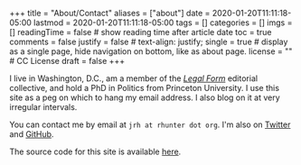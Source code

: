 +++
title = "About/Contact"
aliases = ["about"]
date = 2020-01-20T11:11:18-05:00
lastmod = 2020-01-20T11:11:18-05:00
tags = []
categories = []
imgs = []
readingTime = false  # show reading time after article date
toc = true
comments = false
justify = false  # text-align: justify;
single = true  # display as a single page, hide navigation on bottom, like as about page.
license = ""  # CC License
draft = false
+++

I live in Washington, D.C., am a member of the [_Legal Form_](https://legalform.blog) editorial collective, and hold a PhD in Politics from Princeton University. I use this site as a peg on which to hang my email address. I also blog on it at very irregular intervals.

You can contact me by email at `jrh at rhunter dot org`. I'm also on [Twitter](https://twitter.com/jrobhunt3r) and [GitHub](https://github.com/jrhunter).

The source code for this site is available [here](https://github.com/jrhunter/rhunter).
